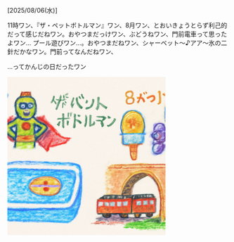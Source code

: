 [2025/08/06(水)]

11時ワン、『ザ・ペットボトルマン』ワン、8月ワン、とおいきょうとらず利己的だって感じだねワン。おやつまだっけワン、ぶどうねワン、門前電車って思ったよワン… プール遊びワン…。おやつまだねワン、シャーベット～♪アア～氷の二針だかなワン。門前ってなんだねワン、

...ってかんじの日だったワン

<img width="360px" src="image.png">